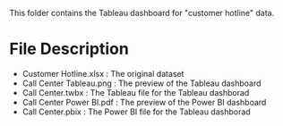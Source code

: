 This folder contains the Tableau dashboard for "customer hotline" data.

# File Description
* Customer Hotline.xlsx : The original dataset
* Call Center Tableau.png : The preview of the Tableau dashboard
* Call Center.twbx : The Tableau file for the Tableau dashborad
* Call Center Power BI.pdf : The preview of the Power BI dashboard
* Call Center.pbix : The Power BI file for the Tableau dashborad
